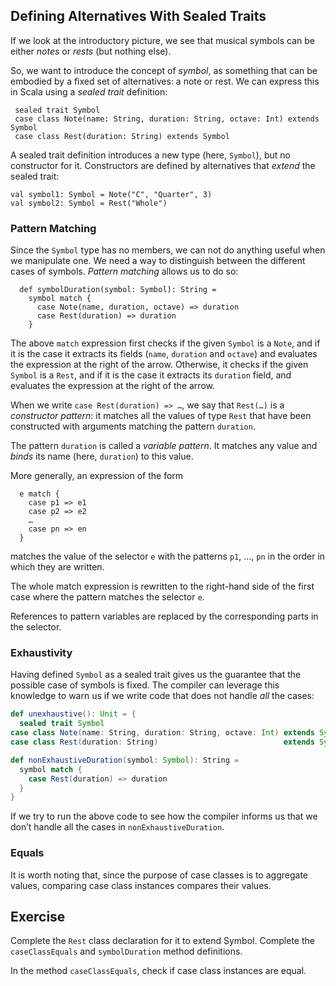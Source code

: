 
## Defining Alternatives With Sealed Traits

If we look at the introductory picture, we see that musical symbols
can be either *notes* or *rests* (but nothing else).

So, we want to introduce the concept of *symbol*, as something
that can be embodied by a fixed set of alternatives: a note or rest.
We can express this in Scala using a *sealed trait* definition:

     sealed trait Symbol
     case class Note(name: String, duration: String, octave: Int) extends Symbol
     case class Rest(duration: String) extends Symbol

A sealed trait definition introduces a new type (here, `Symbol`), but no
constructor for it. Constructors are defined by alternatives that
*extend* the sealed trait:

    val symbol1: Symbol = Note("C", "Quarter", 3)
    val symbol2: Symbol = Rest("Whole")

### Pattern Matching

Since the `Symbol` type has no members, we can not do anything
useful when we manipulate one. We need a way to distinguish between
the different cases of symbols. *Pattern matching* allows us
to do so:

      def symbolDuration(symbol: Symbol): String =
        symbol match {
          case Note(name, duration, octave) => duration
          case Rest(duration) => duration
        }

The above `match` expression first checks if the given `Symbol` is a
`Note`, and if it is the case it extracts its fields (`name`, `duration`
and `octave`) and evaluates the expression at the right of the arrow.
Otherwise, it checks if the given `Symbol` is a `Rest`, and if it
is the case it extracts its `duration` field, and evaluates the
expression at the right of the arrow.

When we write `case Rest(duration) => …`, we say that `Rest(…)` is a
*constructor pattern*: it matches all the values of type `Rest`
that have been constructed with arguments matching the pattern `duration`.

The pattern `duration` is called a *variable pattern*. It matches
any value and *binds* its name (here, `duration`) to this value.

More generally, an expression of the form

      e match {
        case p1 => e1
        case p2 => e2
        …
        case pn => en
      }

matches the value of the selector `e` with the patterns
`p1`, …, `pn` in the order in which they are written.

The whole match expression is rewritten to the right-hand side of the first
case where the pattern matches the selector `e`.

References to pattern variables are replaced by the corresponding
parts in the selector.

### Exhaustivity

Having defined `Symbol` as a sealed trait gives us the guarantee that
the possible case of symbols is fixed. The compiler can leverage this
knowledge to warn us if we write code that does not handle *all*
the cases:
```scala
def unexhaustive(): Unit = {
  sealed trait Symbol
case class Note(name: String, duration: String, octave: Int) extends Symbol
case class Rest(duration: String)                            extends Symbol

def nonExhaustiveDuration(symbol: Symbol): String =
  symbol match {
    case Rest(duration) => duration
  }
}
```
If we try to run the above code to see how the compiler informs us that
we don’t handle all the cases in `nonExhaustiveDuration`.

### Equals

It is worth noting that, since the purpose of case classes is to
aggregate values, comparing case class instances compares their values.

## Exercise

Complete the `Rest` class declaration for it to extend Symbol. 
Complete the `caseClassEquals` and `symbolDuration` method definitions.

<div class="hint">In the method <code>caseClassEquals</code>, check if case class instances are equal.</div>

